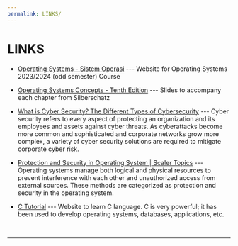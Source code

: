 ```yaml
---
permalink: LINKS/
---
```


# LINKS

* [Operating Systems - Sistem Operasi](https://os.vlsm.org/) --- 
Website for Operating Systems 2023/2024 (odd semester) Course

* [Operating Systems Concepts - Tenth Edition](https://codex.cs.yale.edu/avi/os-book/OS10/slide-dir/) --- 
Slides to accompany each chapter from Silberschatz

* [What is Cyber Security? The Different Types of Cybersecurity](https://www.checkpoint.com/cyber-hub/cyber-security/what-is-cybersecurity/) --- 
Cyber security refers to every aspect of protecting an organization and its employees and assets against cyber threats. As cyberattacks become more common and sophisticated and corporate networks grow more complex, a variety of cyber security solutions are required to mitigate corporate cyber risk.

* [Protection and Security in Operating System | Scaler Topics](https://www.scaler.com/topics/protection-and-security-in-operating-system/) --- 
Operating systems manage both logical and physical resources to prevent interference with each other and unauthorized access from external sources. These methods are categorized as protection and security in the operating system.

* [C Tutorial](https://www.w3schools.com/c/index.php) --- 
Website to learn C language. C is very powerful; it has been used to develop operating systems, databases, applications, etc.
<br>
<hr>
